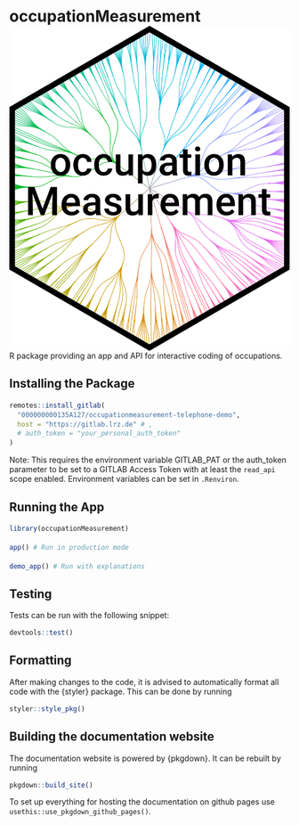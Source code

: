 # occupationMeasurement <img src="man/figures/logo.png" align="right" />

R package providing an app and API for interactive coding of occupations.

## Installing the Package
```r
remotes::install_gitlab(
  "000000000135A127/occupationmeasurement-telephone-demo",
  host = "https://gitlab.lrz.de" # ,
  # auth_token = "your_personal_auth_token"
)
```

Note: This requires the environment variable GITLAB_PAT or the auth_token parameter to be set to a GITLAB Access Token with at least the `read_api` scope enabled. Environment variables can be set in `.Renviron`.

## Running the App
```r
library(occupationMeasurement)

app() # Run in production mode

demo_app() # Run with explanations
```

## Testing

Tests can be run with the following snippet:
```r
devtools::test()
```

## Formatting

After making changes to the code, it is advised to automatically format all code with the {styler} package. This can be done by running

```r
styler::style_pkg()
```

## Building the documentation website
The documentation website is powered by {pkgdown}. It can be rebuilt by running 

```r
pkgdown::build_site()
```

To set up everything for hosting the documentation on github pages use `usethis::use_pkgdown_github_pages()`.
